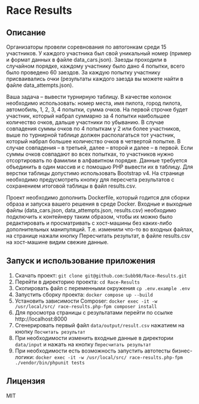 # Race Results

## Описание
Организаторы провели соревнования по автогонкам среди 15 участников. У каждого участника был свой уникальный номер (пример и формат данных в файле data_cars.json). Заезды проходили в случайном порядке, каждому участнику было дано 4 попытки, всего было проведено 60 заездов. За каждую попытку участнику присваивались очки (результаты каждого заезда вы можете найти в файле data_attempts.json).

Ваша задача &ndash; вывести турнирную таблицу. В качестве колонок необходимо использовать: номер места, имя пилота, город пилота, автомобиль, 1, 2, 3, 4 попытки, сумма очков. На первой строчке будет участник, который набрал суммарно за 4 попытки наибольшее количество очков, дальше участники по убыванию. В случае совпадения суммы очков по 4 попыткам у 2 или более участников, выше по турнирной таблице должен располагаться тот участник, который набрал большее количество очков в четвертой попытке. В случае совпадения &ndash; в третьей, далее &ndash; второй и далее &ndash; в первой. Если суммы очков совпадают во всех попытках, то участников нужно отсортировать по фамилии в алфавитном порядке. Данные требуется объединить в один массив и с помощью PHP вывести их в таблицу. Для верстки таблицы допустимо использовать Bootstrap v4. На странице необходимо предусмотреть кнопку для пересчета результатов с сохранением итоговой таблицы в файл results.csv.

Проект необходимо дополнить Dockerfile, который годится для сборки образа и запуска вашего решения в среде Docker. Входные и выходные файлы (data_cars.json, data_attempts.json, results.csv) необходимо подключить к контейнеру таким образом, чтобы их можно было редактировать и просматривать с хост-машины без каких-либо дополнительных манипуляций. Т.е. изменили что-то во входных файлах, на странице нажали кнопку Пересчитать результат, в файле results.csv на хост-машине видим свежие данные.

## Запуск и использование приложения
1. Скачать проект: `git clone git@github.com:Subb98/Race-Results.git`
2. Перейти в директорию проекта: `cd Race-Results`
3. Скопировать файл с переменными окружения `cp .env.example .env`
4. Запустить сборку проекта: `docker compose up --build`
5. Установить зависимости Composer: `docker exec -it -w /usr/local/src/ race-results.php-fpm composer install`
6. Для просмотра страницы с результатами перейти по ссылке http://localhost:8000
7. Сгенерировать первый файл `data/output/result.csv` нажатием на кнопку `Посчитать результат`
8. При необходимости изменить входные данные в директории `data/input` и нажать на кнопку `Пересчитать результат`
9. При необходимости есть возможность запустить автотесты бизнес-логики: `docker exec -it -w /usr/local/src/ race-results.php-fpm ./vendor/bin/phpunit tests`

## Лицензия
MIT
